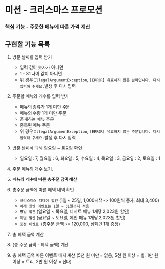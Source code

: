 # 미션 - 크리스마스 프로모션

### 핵심 기능 - 주문한 메뉴에 따른 가격 계산

## 구현할 기능 목록

1. 방문 날짜를 입력 받기
   - 입력 값이 숫자가 아니면
   - 1 - 31 사이 값이 아니면
   - 위 경우 `IllegalArgumentException`, `[ERROR] 유효하지 않은 날짜입니다. 다시 입력해 주세요.`발생 후 다시 입력

2. 주문할 메뉴와 개수를 입력 받기
   - 메뉴의 종류가 1개 미만 주문
   - 메뉴의 수량 1개 미만 주문
   - 존재하는 메뉴 주문
   - 중복된 메뉴 주문
   - 위 경우 `IllegalArgumentException`, `[ERROR] 유효하지 않은 주문입니다. 다시 입력해 주세요.`발생 후 다시 입력

3. 방문 날짜에 대해 일요일 ~ 토요일 확인
   - 일요일 : 7, 월요일 : 6, 화요일 : 5, 수요일 : 4, 목요일 : 3, 금요일 : 2, 토요일 : 1

3. 주문 메뉴와 개수 보기.
4. **메뉴와 개수에 따른 총주문 금액 계산**
5. 총주문 금액에 따른 혜택 내역 확인
    - `크리스마스 디데이 할인` (1일 ~ 25일, 1,000시작 -> 100원씩 증가, 최대 3,400)
    - `아래 할인 이벤트는 1일 ~ 31일까지 적용`
    - `평일 할인` (일요일 ~ 목요일, 디저트 메뉴 1개당 2,023원 할인)
    - `특별 할인` (금요일 ~ 토요일, 메인 메뉴 1개당 2,023원 할인)
    - `증정 이벤트 `(총주문 금액 >= 120,000, 샴페인 1개 증정)
6. 총 혜택 금액 계산
7. (총 주문 금액 - 혜택 금액) 계산
8. 총 혜택 금액 따른 이벤트 배지 계산 (5천 원 미만 = 없음, 5천 원 이상 = 별, 1만 원 이상 = 트리, 2만 원 이상 = 산타)